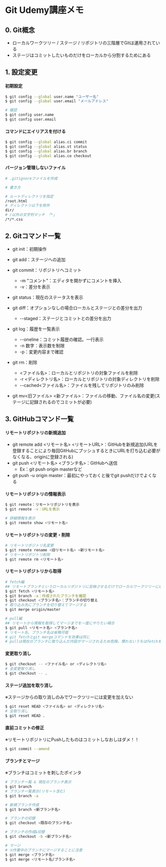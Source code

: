 # Git Udemy講座メモ

## 0. Git概念
- ローカルワークツリー / ステージ / リポジトリの三階層でGitは運用されている
- ステージはコミットしたいものだけをローカルから分割するためにある

## 1. 設定変更
#### 初期設定
```bash
$ git config --global user.name "ユーザー名"
$ git config --global user.email "メールアドレス"

# 確認
$ git config user.name
$ git config user.email
```
#### コマンドにエイリアスを付ける
```bash
$ git config --global alias.ci commit
$ git config --global alias.st status
$ git config --global alias.br branch
$ git config --global alias.co checkout
```

#### バージョン管理しないファイル
```bash
# .gitignoreファイルを作成

# 書き方

# ルートディレクトリを指定
/root.html
# ディレクトリ以下を除外
dir/
# /以外の文字列マッチ 「*」
/*/*.css
```

## 2. Gitコマンド一覧
- git init：初期操作

- git add：ステージへの追加
- git commit：リポジトリへコミット
  - -m "コメント"：エディタを開かずにコメントを挿入
  - -v：差分を表示
- git status：現在のステータスを表示
- git diff：オプションなしの場合ローカルとステージとの差分を出力
  - --staged：ステージとコミットとの差分を出力
- git log：履歴を一覧表示
  - --oneline：コミット履歴の確認。一行表示
  - -n 数字：表示数を制限
  - -p：変更内容まで確認
- git rm：削除
  - <ファイル名>：ローカルとリポジトリの対象ファイルを削除
  - -r <ディレクトリ名>：ローカルとリポジトリの対象ディレクトリを削除
  - --cached<ファイル名>：ファイルを残してリポジトリのみ削除
- git mv<旧ファイル> <新ファイル>：ファイルの移動、ファイル名の変更(ステージに記録されるのでコミットが必要)

## 3. GitHubコマンド一覧
#### リモートリポジトリの新規追加
- git remote add <リモート名> <リモートURL>：GitHubを新規追加(URLを登録することにより毎回GitHubにプッシュするときにURLを打ち込む必要がなくなる、originに登録される)
- git push <リモート名> <ブランチ名>：GitHubへ送信
  - Ex：git push origin masterなど
-  git push -u origin master：最初にやっておくと後でgit pushだけでよくなる

#### リモートリポジトリの情報表示
```bash
$ git remote：リモートリポジトリを表示
$ git remote -v：URLを表示

# 詳細情報を表示
$ git remote show <リモート名>
```

#### リモートリポジトリの変更・削除
```bash
# リモートリポジトリ名変更
$ git remote rename <旧リモート名> <新リモート名>
# リモートリポジトリ削除
$ git remote rm <リモート名>
```

#### リモートリポジトリから取得
```bash
# fetch編
## リモートブランチというローカルリポジトリに反映させるだけでローカルワークツリーには影響を与えない
$ git fetch <リモート名>
$ git branch -a：作成されたブランチを確認
$ git checkout <ブランチ名>：ブランチの切り替え
# 取り込み先にブランチを切り替えてマージする
$ git merge origin/master

# pull編
## リモートから情報を取得してマージまでを一度にやりたい場合
$ git pull <リモート名> <ブランチ名>
# リモート名、ブランチ名は省略可能
# git fetchとgit mergeコマンドを効果は同じ
# pullは現在のブランチに取り込んだ内容がマージされるため危険。慣れないうちはfetchを使用することが推奨。
```

#### 変更取り消し
```bash
$ git checkout -- <ファイル名> or <ディレクトリ名>
# 全変更取り消し
$ git checkout -- .
``` 

#### ステージ追加を取り消し
※ステージからの取り消しのみでワークツリーには変更を加えない
```bash
$ git reset HEAD <ファイル名> or <ディレクトリ名>
# 全取り消し
$ git reset HEAD .
```

#### 直前コミットの修正
※リモートリポジトリにPushしたものはコミットしなおしはダメ！！
```bash
$ git commit --amend
```

#### ブランチとマージ
※ブランチはコミットを刺したポインタ
```bash
# ブランチ一覧 & 現在のブランチ表示
$ git branch
# ブランチ一覧表示(リモート含む)
$ git branch -a

# 新規ブランチ作成
$ git branch <新ブランチ名>

# ブランチの切替
$ git checkout <既存のブランチ名>

# ブランチの作成&切替
$ git checkout -b <新ブランチ名>

# マージ
# ※作業中のブランチにマージすることに注意
$ git merge <ブランチ名>
$ git merge <リモート名/ブランチ名>
```